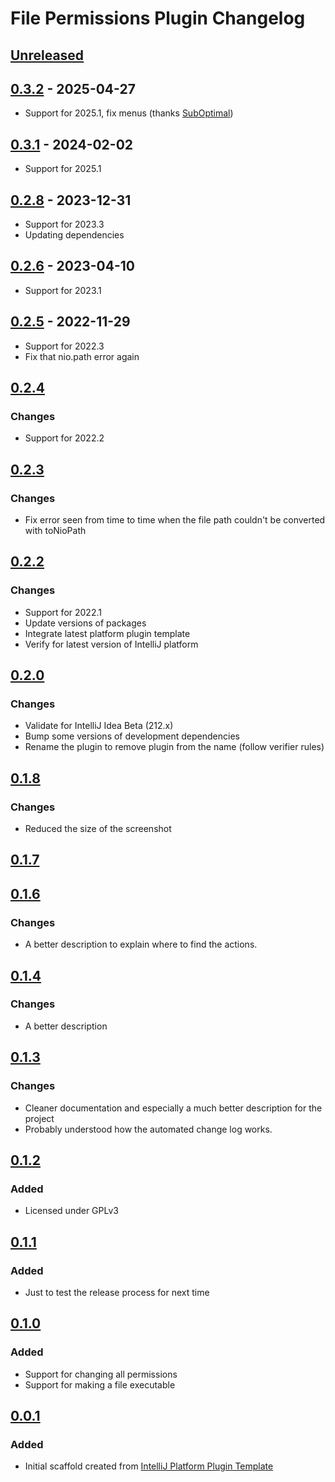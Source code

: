 <!-- Keep a Changelog guide -> https://keepachangelog.com -->

# File Permissions Plugin Changelog

## [Unreleased]

## [0.3.2] - 2025-04-27

- Support for 2025.1, fix menus (thanks [SubOptimal](https://github.com/SubOptimal))

## [0.3.1] - 2024-02-02

- Support for 2025.1

## [0.2.8] - 2023-12-31

- Support for 2023.3
- Updating dependencies

## [0.2.6] - 2023-04-10

- Support for 2023.1

## [0.2.5] - 2022-11-29

- Support for 2022.3
- Fix that nio.path error again

## [0.2.4]

### Changes

- Support for 2022.2

## [0.2.3]

### Changes

- Fix error seen from time to time when the file path couldn't be converted with toNioPath

## [0.2.2]

### Changes

- Support for 2022.1
- Update versions of packages
- Integrate latest platform plugin template
- Verify for latest version of IntelliJ platform

## [0.2.0]

### Changes

- Validate for IntelliJ Idea Beta (212.x)
- Bump some versions of development dependencies
- Rename the plugin to remove plugin from the name (follow verifier rules)

## [0.1.8]

### Changes

- Reduced the size of the screenshot

## [0.1.7]

## [0.1.6]

### Changes

- A better description to explain where to find the actions.

## [0.1.4]

### Changes

- A better description

## [0.1.3]

### Changes

- Cleaner documentation and especially a much better description for the project
- Probably understood how the automated change log works.

## [0.1.2]

### Added

- Licensed under GPLv3

## [0.1.1]

### Added

- Just to test the release process for next time

## [0.1.0]

### Added

- Support for changing all permissions
- Support for making a file executable

## [0.0.1]

### Added

- Initial scaffold created from [IntelliJ Platform Plugin Template](https://github.com/JetBrains/intellij-platform-plugin-template)

[Unreleased]: https://github.com/bjonnh/FilePermissionsPlugin/compare/v0.3.2...HEAD
[0.3.2]: https://github.com/bjonnh/FilePermissionsPlugin/compare/v0.3.1...v0.3.2
[0.3.1]: https://github.com/bjonnh/FilePermissionsPlugin/compare/v0.2.8...v0.3.1
[0.2.8]: https://github.com/bjonnh/FilePermissionsPlugin/compare/v0.2.6...v0.2.8
[0.2.6]: https://github.com/bjonnh/FilePermissionsPlugin/compare/v0.2.5...v0.2.6
[0.2.5]: https://github.com/bjonnh/FilePermissionsPlugin/compare/v0.2.4...v0.2.5
[0.2.4]: https://github.com/bjonnh/FilePermissionsPlugin/compare/v0.2.3...v0.2.4
[0.2.3]: https://github.com/bjonnh/FilePermissionsPlugin/compare/v0.2.2...v0.2.3
[0.2.2]: https://github.com/bjonnh/FilePermissionsPlugin/compare/v0.2.0...v0.2.2
[0.2.0]: https://github.com/bjonnh/FilePermissionsPlugin/compare/v0.1.8...v0.2.0
[0.1.8]: https://github.com/bjonnh/FilePermissionsPlugin/compare/v0.1.7...v0.1.8
[0.1.7]: https://github.com/bjonnh/FilePermissionsPlugin/compare/v0.1.6...v0.1.7
[0.1.6]: https://github.com/bjonnh/FilePermissionsPlugin/compare/v0.1.4...v0.1.6
[0.1.4]: https://github.com/bjonnh/FilePermissionsPlugin/compare/v0.1.3...v0.1.4
[0.1.3]: https://github.com/bjonnh/FilePermissionsPlugin/compare/v0.1.2...v0.1.3
[0.1.2]: https://github.com/bjonnh/FilePermissionsPlugin/compare/v0.1.1...v0.1.2
[0.1.1]: https://github.com/bjonnh/FilePermissionsPlugin/compare/v0.1.0...v0.1.1
[0.1.0]: https://github.com/bjonnh/FilePermissionsPlugin/compare/v0.0.1...v0.1.0
[0.0.1]: https://github.com/bjonnh/FilePermissionsPlugin/commits/v0.0.1

